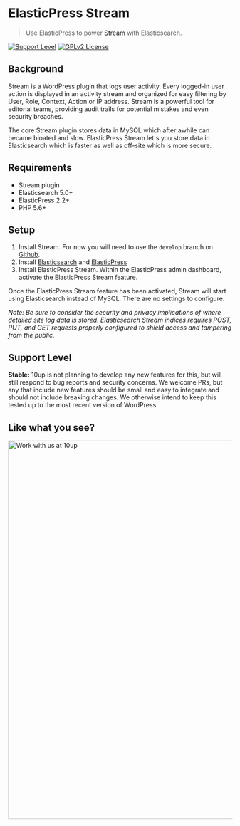 # ElasticPress Stream

> Use ElasticPress to power [Stream](https://wordpress.org/plugins/stream/) with Elasticsearch.

[![Support Level](https://img.shields.io/badge/support-stable-blue.svg)](#support-level) [![GPLv2 License](https://img.shields.io/github/license/10up/elasticpress-stream.svg)](https://github.com/10up/elasticpress-stream/blob/develop/LICENSE.md)

## Background

Stream is a WordPress plugin that logs user activity. Every logged-in user action is displayed in an activity stream and organized for easy filtering by User, Role, Context, Action or IP address. Stream is a powerful tool for editorial teams, providing audit trails for potential mistakes and even security breaches.

The core Stream plugin stores data in MySQL which after awhile can became bloated and slow. ElasticPress Stream let's you store data in Elasticsearch which is faster as well as off-site which is more secure.

## Requirements

* Stream plugin
* Elasticsearch 5.0+
* ElasticPress 2.2+
* PHP 5.6+

## Setup

1. Install Stream. For now you will need to use the `develop` branch on [Github](https://github.com/xwp/stream).
2. Install [Elasticsearch](https://www.elastic.co/products/elasticsearch) and [ElasticPress](https://wordpress.org/plugins/elasticpress/)
3. Install ElasticPress Stream. Within the ElasticPress admin dashboard, activate the ElasticPress Stream feature.

Once the ElasticPress Stream feature has been activated, Stream will start using Elasticsearch instead of MySQL. There are no settings to configure.

*Note: Be sure to consider the security and privacy implications of where detailed site log data is stored. Elasticsearch Stream indices requires POST, PUT, and GET requests properly configured to shield access and tampering from the public.*

## Support Level

**Stable:** 10up is not planning to develop any new features for this, but will still respond to bug reports and security concerns. We welcome PRs, but any that include new features should be small and easy to integrate and should not include breaking changes. We otherwise intend to keep this tested up to the most recent version of WordPress.

## Like what you see?

<a href="http://10up.com/contact/"><img src="https://10up.com/uploads/2016/10/10up-Github-Banner.png" width="850" alt="Work with us at 10up"></a>
